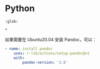 # Python

```{toctree}
:glob:

*
```

如果需要在 Ubuntu20.04 安装 Pandoc，可以：

```yaml
- name: install pandoc
    uses: r-lib/actions/setup-pandoc@v1
    with:
        pandoc-version: '2.6'
```